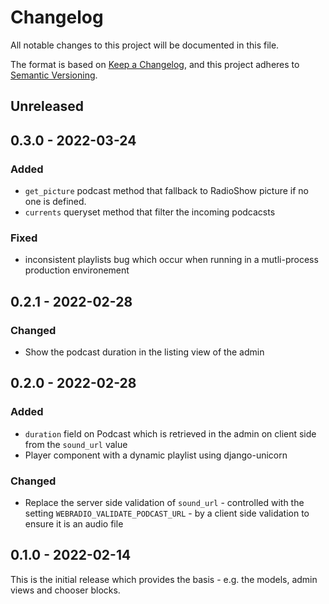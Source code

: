 # Changelog

All notable changes to this project will be documented in this file.

The format is based on [Keep a Changelog](https://keepachangelog.com/en/1.0.0/),
and this project adheres to [Semantic Versioning](https://semver.org/spec/v2.0.0.html).

## Unreleased

## 0.3.0 - 2022-03-24
### Added
- ``get_picture`` podcast method that fallback to RadioShow picture if no one
  is defined.
- ``currents`` queryset method that filter the incoming podcacsts

### Fixed
- inconsistent playlists bug which occur when running in a mutli-process
  production environement

## 0.2.1 - 2022-02-28
### Changed
- Show the podcast duration in the listing view of the admin

## 0.2.0 - 2022-02-28
### Added
- ``duration`` field on Podcast which is retrieved in the admin on client side
  from the ``sound_url`` value
- Player component with a dynamic playlist using django-unicorn

### Changed
- Replace the server side validation of ``sound_url`` - controlled with the
  setting ``WEBRADIO_VALIDATE_PODCAST_URL`` - by a client side validation to
  ensure it is an audio file

## 0.1.0 - 2022-02-14

This is the initial release which provides the basis - e.g. the models, admin
views and chooser blocks.
